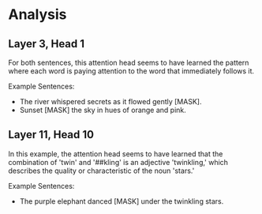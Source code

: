 # Analysis

## Layer 3, Head 1

For both sentences, this attention head seems to have learned the pattern where each word is paying attention to the word that immediately follows it. 

Example Sentences:
- The river whispered secrets as it flowed gently [MASK].
- Sunset [MASK] the sky in hues of orange and pink.


## Layer 11, Head 10

In this example, the attention head seems to have learned that the combination of 'twin' and '##kling' is an adjective 'twinkling,' which describes the quality or characteristic of the noun 'stars.' 

Example Sentences:
- The purple elephant danced [MASK] under the twinkling stars.



